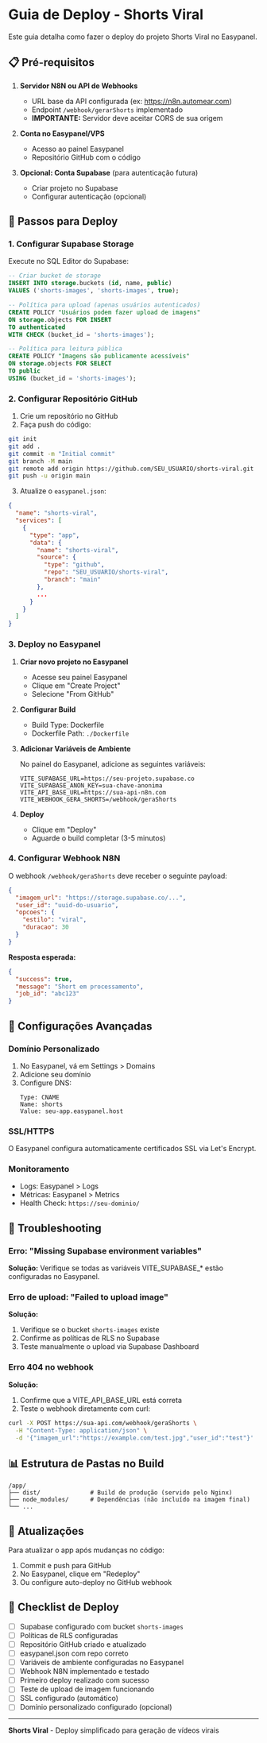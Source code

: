 # Guia de Deploy - Shorts Viral

Este guia detalha como fazer o deploy do projeto Shorts Viral no Easypanel.

## 📋 Pré-requisitos

1. **Servidor N8N ou API de Webhooks**
   - URL base da API configurada (ex: https://n8n.automear.com)
   - Endpoint `/webhook/gerarShorts` implementado
   - **IMPORTANTE:** Servidor deve aceitar CORS de sua origem

2. **Conta no Easypanel/VPS**
   - Acesso ao painel Easypanel
   - Repositório GitHub com o código

3. **Opcional: Conta Supabase** (para autenticação futura)
   - Criar projeto no Supabase
   - Configurar autenticação (opcional)

## 🚀 Passos para Deploy

### 1. Configurar Supabase Storage

Execute no SQL Editor do Supabase:

```sql
-- Criar bucket de storage
INSERT INTO storage.buckets (id, name, public)
VALUES ('shorts-images', 'shorts-images', true);

-- Política para upload (apenas usuários autenticados)
CREATE POLICY "Usuários podem fazer upload de imagens"
ON storage.objects FOR INSERT
TO authenticated
WITH CHECK (bucket_id = 'shorts-images');

-- Política para leitura pública
CREATE POLICY "Imagens são publicamente acessíveis"
ON storage.objects FOR SELECT
TO public
USING (bucket_id = 'shorts-images');
```

### 2. Configurar Repositório GitHub

1. Crie um repositório no GitHub
2. Faça push do código:

```bash
git init
git add .
git commit -m "Initial commit"
git branch -M main
git remote add origin https://github.com/SEU_USUARIO/shorts-viral.git
git push -u origin main
```

3. Atualize o `easypanel.json`:

```json
{
  "name": "shorts-viral",
  "services": [
    {
      "type": "app",
      "data": {
        "name": "shorts-viral",
        "source": {
          "type": "github",
          "repo": "SEU_USUARIO/shorts-viral",
          "branch": "main"
        },
        ...
      }
    }
  ]
}
```

### 3. Deploy no Easypanel

1. **Criar novo projeto no Easypanel**
   - Acesse seu painel Easypanel
   - Clique em "Create Project"
   - Selecione "From GitHub"

2. **Configurar Build**
   - Build Type: Dockerfile
   - Dockerfile Path: `./Dockerfile`

3. **Adicionar Variáveis de Ambiente**

   No painel do Easypanel, adicione as seguintes variáveis:

   ```env
   VITE_SUPABASE_URL=https://seu-projeto.supabase.co
   VITE_SUPABASE_ANON_KEY=sua-chave-anonima
   VITE_API_BASE_URL=https://sua-api-n8n.com
   VITE_WEBHOOK_GERA_SHORTS=/webhook/geraShorts
   ```

4. **Deploy**
   - Clique em "Deploy"
   - Aguarde o build completar (3-5 minutos)

### 4. Configurar Webhook N8N

O webhook `/webhook/geraShorts` deve receber o seguinte payload:

```json
{
  "imagem_url": "https://storage.supabase.co/...",
  "user_id": "uuid-do-usuario",
  "opcoes": {
    "estilo": "viral",
    "duracao": 30
  }
}
```

**Resposta esperada:**

```json
{
  "success": true,
  "message": "Short em processamento",
  "job_id": "abc123"
}
```

## 🔧 Configurações Avançadas

### Domínio Personalizado

1. No Easypanel, vá em Settings > Domains
2. Adicione seu domínio
3. Configure DNS:
   ```
   Type: CNAME
   Name: shorts
   Value: seu-app.easypanel.host
   ```

### SSL/HTTPS

O Easypanel configura automaticamente certificados SSL via Let's Encrypt.

### Monitoramento

- Logs: Easypanel > Logs
- Métricas: Easypanel > Metrics
- Health Check: `https://seu-dominio/`

## 🐛 Troubleshooting

### Erro: "Missing Supabase environment variables"

**Solução:** Verifique se todas as variáveis VITE_SUPABASE_* estão configuradas no Easypanel.

### Erro de upload: "Failed to upload image"

**Solução:**
1. Verifique se o bucket `shorts-images` existe
2. Confirme as políticas de RLS no Supabase
3. Teste manualmente o upload via Supabase Dashboard

### Erro 404 no webhook

**Solução:**
1. Confirme que a VITE_API_BASE_URL está correta
2. Teste o webhook diretamente com curl:

```bash
curl -X POST https://sua-api.com/webhook/geraShorts \
  -H "Content-Type: application/json" \
  -d '{"imagem_url":"https://example.com/test.jpg","user_id":"test"}'
```

## 📊 Estrutura de Pastas no Build

```
/app/
├── dist/              # Build de produção (servido pelo Nginx)
├── node_modules/      # Dependências (não incluído na imagem final)
└── ...
```

## 🔄 Atualizações

Para atualizar o app após mudanças no código:

1. Commit e push para GitHub
2. No Easypanel, clique em "Redeploy"
3. Ou configure auto-deploy no GitHub webhook

## 📝 Checklist de Deploy

- [ ] Supabase configurado com bucket `shorts-images`
- [ ] Políticas de RLS configuradas
- [ ] Repositório GitHub criado e atualizado
- [ ] easypanel.json com repo correto
- [ ] Variáveis de ambiente configuradas no Easypanel
- [ ] Webhook N8N implementado e testado
- [ ] Primeiro deploy realizado com sucesso
- [ ] Teste de upload de imagem funcionando
- [ ] SSL configurado (automático)
- [ ] Domínio personalizado configurado (opcional)

---

**Shorts Viral** - Deploy simplificado para geração de vídeos virais

